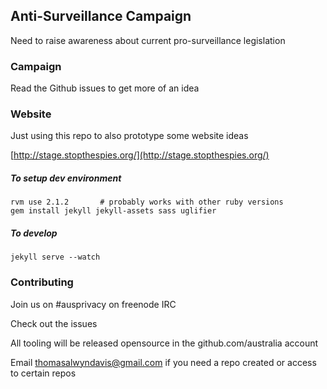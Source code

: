 ## Anti-Surveillance Campaign

Need to raise awareness about current pro-surveillance legislation

### Campaign

Read the Github issues to get more of an idea


### Website

Just using this repo to also prototype some website ideas

[http://stage.stopthespies.org/](http://stage.stopthespies.org/)

##### To setup dev environment

```
rvm use 2.1.2		# probably works with other ruby versions
gem install jekyll jekyll-assets sass uglifier
```

##### To develop

```
jekyll serve --watch
```

### Contributing

Join us on #ausprivacy on freenode IRC

Check out the issues

All tooling will be released opensource in the github.com/australia account

Email thomasalwyndavis@gmail.com if you need a repo created or access to certain repos
